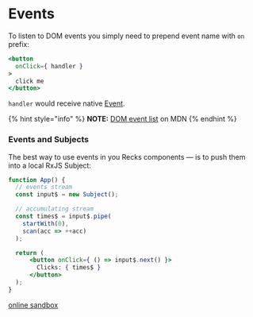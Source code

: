 # Events

To listen to DOM events you simply need to prepend event name with `on` prefix:

```jsx
<button
  onClick={ handler }
>
  click me
</button>
```

`handler` would receive native [Event](https://developer.mozilla.org/en-US/docs/Web/API/Event).

{% hint style="info" %}
**NOTE:** [DOM event list](https://developer.mozilla.org/en-US/docs/Web/Events) on MDN
{% endhint %}

### Events and Subjects

The best way to use events in you Recks components — is to push them into a local RxJS Subject:

```jsx
function App() {
  // events stream
  const input$ = new Subject();

  // accumulating stream
  const times$ = input$.pipe(
    startWith(0),
    scan(acc => ++acc)
  );

  return (
      <button onClick={ () => input$.next() }>
        Clicks: { times$ }
      </button>
  );
}
```

[online sandbox](https://codesandbox.io/s/events-example-3lvqc?file=/src/App.jsx)


